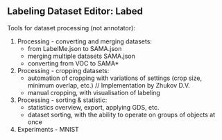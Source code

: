 ## Labeling Dataset Editor: Labed 
Tools for dataset processing (not annotator):
1. Processing - converting and merging datasets:
   - from LabelMe.json to SAMA.json
   - merging multiple datasets SAMA.json
   - converting from VOC to SAMA*
2. Processing - cropping datasets:
   - automation of cropping with variations of settings (crop size, minimum overlap, etc.) // Implementation by Zhukov D.V.
   - manual cropping, with visualisation of labeling
3. Processing - sorting & statistic:
   - statistics overview, export, applying GDS, etc.
   - dataset sorting, with the ability to operate on groups of objects at once
4. Experiments - MNIST
